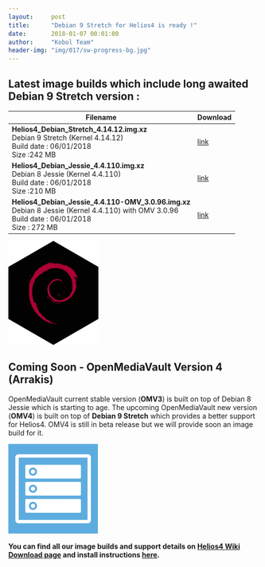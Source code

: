 ```yaml
---
layout:     post
title:      "Debian 9 Stretch for Helios4 is ready !"
date:       2018-01-07 00:01:00
author:     "Kobol Team"
header-img: "img/017/sw-progress-bg.jpg"
---
```


## Latest image builds which include long awaited Debian 9 Stretch version :

Filename | Download
---------|----------
**Helios4_Debian_Stretch_4.14.12.img.xz**<br>Debian 9 Stretch (Kernel 4.14.12)<br>Build date : 06/01/2018<br>Size :242 MB|[link](https://cdn.kobol.io/files/Helios4_Debian_Stretch_4.14.12.img.xz)
**Helios4_Debian_Jessie_4.4.110.img.xz**<br>Debian 8 Jessie (Kernel 4.4.110)<br>Build date : 06/01/2018<br>Size :210 MB|[link](https://cdn.kobol.io/files/Helios4_Debian_Jessie_4.4.110.img.xz)
**Helios4_Debian_Jessie_4.4.110-OMV_3.0.96.img.xz**<br>Debian 8 Jessie (Kernel 4.4.110) with OMV 3.0.96<br>Build date : 06/01/2018<br>Size : 272 MB|[link](https://cdn.kobol.io/files/Helios4_Debian_Jessie_4.4.110-OMV_3.0.96.img.xz)

![Debian](/img/017/debian.png)

## Coming Soon - OpenMediaVault Version 4 (Arrakis)

OpenMediaVault current stable version (**OMV3**) is built on top of Debian 8 Jessie which is starting to age. The upcoming OpenMediaVault new version (**OMV4**) is built on top of **Debian 9 Stretch** which provides a better support for Helios4. OMV4 is still in beta release but we will provide soon an image build for it.

![OMV](/img/017/omv.png)

**You can find all our image builds and support details on [Helios4 Wiki Download page](https://wiki.kobol.io/download) and install instructions [here](https://wiki.kobol.io/install).**
